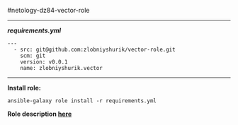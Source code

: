 #netology-dz84-vector-role

---
***requirements.yml***
```
---
  - src: git@github.com:zlobniyshurik/vector-role.git
    scm: git
    version: v0.0.1
    name: zlobniyshurik.vector
```

---

**Install role:**  
```
ansible-galaxy role install -r requirements.yml
```

**Role description [here](./vector/README.md)**
